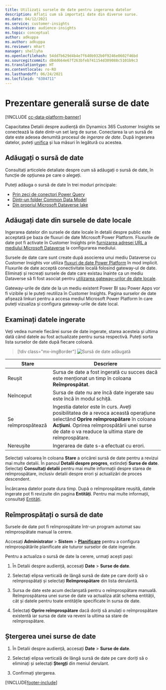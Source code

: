```yaml
---
title: Utilizați sursele de date pentru ingerarea datelor
description: Aflați cum să importați date din diverse surse.
ms.date: 04/12/2021
ms.service: customer-insights
ms.subservice: audience-insights
ms.topic: conceptual
author: adkuppa
ms.author: adkuppa
ms.reviewer: mhart
manager: shellyha
ms.openlocfilehash: 54dd7b629d4b4e7f640b932b0f9246e0602f46bd
ms.sourcegitcommit: d84d664e67f263bfeb741154d309088c5101b9c3
ms.translationtype: HT
ms.contentlocale: ro-RO
ms.lasthandoff: 06/24/2021
ms.locfileid: "6304711"
---
```

# <a name="data-sources-overview"></a>Prezentare generală surse de date

[!INCLUDE [cc-data-platform-banner](../includes/cc-data-platform-banner.md)]

Capacitatea Detalii despre audiență din Dynamics 365 Customer Insights se conectează la date dintr-un set larg de surse. Conectarea la un sursă de date este adesea denumită procesul de *ingerare de date*. După ingerarea datelor, puteți [unifica](data-unification.md) și lua măsuri în legătură cu acestea.

## <a name="add-a-data-source"></a>Adăugați o sursă de date

Consultați articolele detaliate despre cum să adăugați o sursă de date, în funcție de opțiunea pe care o alegeți.

Puteți adăuga o sursă de date în trei moduri principale:

- [Prin zeci de conectori Power Query](connect-power-query.md)
- [Dintr-un folder Common Data Model](connect-common-data-model.md)
- [Din propriul Microsoft Dataverse lake](connect-common-data-service-lake.md)

## <a name="add-data-from-on-premises-data-sources"></a>Adăugați date din sursele de date locale

Ingerarea datelor din sursele de date locale în detalii despre public este acceptată pe baza de fluxuri de date Microsoft Power Platform. Fluxurile de date pot fi activate în Customer Insights prin [furnizarea adresei URL a mediului Microsoft Dataverse](manage-environments.md#create-an-environment-in-an-existing-organization) la configurarea mediului.

Sursele de date care sunt create după asocierea unui mediu Dataverse cu Customer Insights vor utiliza [fluxuri de date Power Platform](/power-query/dataflows/overview-dataflows-across-power-platform-dynamics-365) în mod implicit. Fluxurile de date acceptă conectivitate locală folosind gateway-ul de date. Eliminați și recreați sursele de date care existau înainte ca un mediu Dataverse să fi fost asociat pentru [utilizarea gateway-urilor de date locale](/data-integration/gateway/service-gateway-app.md).

Gateway-urile de date de la un mediu existent Power BI sau Power Apps vor fi vizibile și le puteți reutiliza în Customer Insights. Pagina surselor de date afișează linkuri pentru a accesa mediul Microsoft Power Platform în care puteți vizualiza și configura gateway-urile de date local.

## <a name="review-ingested-data"></a>Examinați datele ingerate

Veți vedea numele fiecărei surse de date ingerate, starea acesteia și ultima dată când datele au fost actualizate pentru sursa respectivă. Puteți sorta lista surselor de date după fiecare coloană.

> [!div class="mx-imgBorder"]
> ![Sursă de date adăugată](media/configure-data-datasource-added.png "Sursă de date adăugată")

|Stare  |Descriere  |
|---------|---------|
|Reușit   |Sursa de date a fost ingerată cu succes dacă este menționat un timp în coloana **Reîmprospătat**.
|Neînceput   |Sursa de date nu are încă date ingerate sau este încă în modul schiță.         |
|Se reîmprospătează    |Ingestia datelor este în curs. Aveți posibilitatea de a revoca această operațiune selectând **Oprire reîmprospătare** în coloana **Acțiuni**. Oprirea reîmprospătării unei surse de date o va readuce la ultima stare de reîmprospătare.       |
|Nereușite     |Ingerarea de date s-a efectuat cu erori.         |

Selectați valoarea în coloana **Stare** a oricărei sursă de date pentru a revizui mai multe detalii. În panoul **Detalii despre progres**, extindeți **Surse de date**. Selectați **Consultați detalii** pentru mai multe informații despre starea de reîmprospătare, inclusiv detalii despre erori și actualizări de proces descendent.

Încărcarea datelor poate dura timp. După o reîmprospătare reușită, datele ingerate pot fi revizuite din pagina **Entități**. Pentru mai multe informații, consultați [Entități](entities.md).

## <a name="refresh-a-data-source"></a>Reîmprospătați o sursă de date

Sursele de date pot fi reîmprospătate într-un program automat sau reîmprospătate manual la cerere. 

Accesați **Administrator** > **Sistem** > [**Planificare**](system.md#schedule-tab) pentru a configura reîmprospătările planificate ale tuturor surselor de date ingerate.

Pentru a actualiza o sursă de date la cerere, urmați acești pași:

1. În Detalii despre audiență, accesați **Date** > **Surse de date**.

2. Selectați elipsa verticală de lângă sursă de date pe care doriți să o reîmprospătați și selectați **Reîmprospătare** din lista derulantă.

3. Sursa de date este acum declanșată pentru o reîmprospătare manuală. Reîmprospătarea unei surse de date va actualiza atât schema entității, cât și datele pentru toate entitățile specificate în sursa de date.

4. Selectați **Oprire reîmprospătare** dacă doriți să anulați o reîmprospătare existentă iar sursa de date va reveni la ultima sa stare de reîmprospătare.

## <a name="delete-a-data-source"></a>Ștergerea unei surse de date

1. În Detalii despre audiență, accesați **Date** > **Surse de date**.

2. Selectați elipsa verticală de lângă sursă de date pe care doriți să o eliminați și selectați **Ștergți** din meniul derulant.

3. Confirmați ștergerea.


[!INCLUDE[footer-include](../includes/footer-banner.md)]
